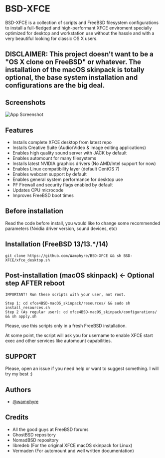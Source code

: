 # BSD-XFCE
BSD-XFCE is a collection of scripts and FreeBSD filesystem configurations to install a full-fledged and high-performant XFCE enviroment specially optimized for desktop and workstation use without the hassle and with a very beautiful looking for classic OS X users.

## DISCLAIMER: This project doesn't want to be a "OS X clone on FreeBSD" or whatever. The installation of the macOS skinpack is totally optional, the base system installation and configurations are the big deal.

## Screenshots

![App Screenshot](https://github.com/Wamphyre/BSD-XFCE/blob/main/screenshot.png)

## Features

- Installs complete XFCE desktop from latest repo
- Installs Creative Suite (Audio/Video & image editing applications)
- Enables high quality sound server with JACK by default
- Enables automount for many filesystems
- Installs latest NVIDIA graphics drivers (No AMD/Intel support for now)
- Enables Linux compatibility layer (default CentOS 7)
- Enables webcam support by default
- Enables general system performance for desktop use
- PF Firewall and security flags enabled by default
- Updates CPU microcode
- Improves FreeBSD boot times

## Before installation
Read the code before install, you would like to change some recommended parameters (Nvidia driver version, sound devices, etc)

## Installation (FreeBSD 13/13.*/14)

```
git clone https://github.com/Wamphyre/BSD-XFCE && sh BSD-XFCE/xfce_desktop.sh
```
## Post-installation (macOS skinpack) <- Optional step **AFTER** reboot
```
IMPORTANT! Run these scripts with your user, not root.

Step 1: cd xfce4BSD-macOS_skinpack/resources/ && sudo sh install_resources.sh
Step 2 (As regular user): cd xfce4BSD-macOS_skinpack/configurations/ && sh apply.sh
```
Please, use this scripts only in a fresh FreeBSD installation.

At some point, the script will ask you for username to enable XFCE start exec and other services like automount capabilities.

## SUPPORT
Please, open an issue if you need help or want to suggest something. I will try my best :)

## Authors

- [@wamphyre](https://github.com/Wamphyre)

## Credits
- All the good guys at FreeBSD forums
- GhostBSD repository
- NomadBSD repository
- libredeb (For the original XFCE macOS skinpack for Linux)
- Vermaden (For automount and well written documentation)
